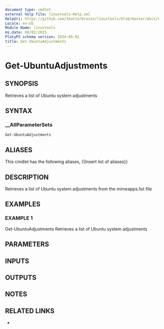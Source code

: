 ```yaml
---
document type: cmdlet
external help file: linuxtools-Help.xml
HelpUri: https://github.com/Skatterbrainz/linuxtools/blob/master/docs/Get-UbuntuAdjustments.md
Locale: en-US
Module Name: linuxtools
ms.date: 08/02/2025
PlatyPS schema version: 2024-05-01
title: Get-UbuntuAdjustments
---
```


# Get-UbuntuAdjustments

## SYNOPSIS

Retrieves a list of Ubuntu system adjustments

## SYNTAX

### __AllParameterSets

```
Get-UbuntuAdjustments
```

## ALIASES

This cmdlet has the following aliases,
  {{Insert list of aliases}}

## DESCRIPTION

Retrieves a list of Ubuntu system adjustments from the mimeapps.list file

## EXAMPLES

### EXAMPLE 1

Get-UbuntuAdjustments
Retrieves a list of Ubuntu system adjustments

## PARAMETERS

## INPUTS

## OUTPUTS

## NOTES

## RELATED LINKS

- [](https://github.com/Skatterbrainz/linuxtools/blob/master/docs/Get-UbuntuAdjustments.md)
